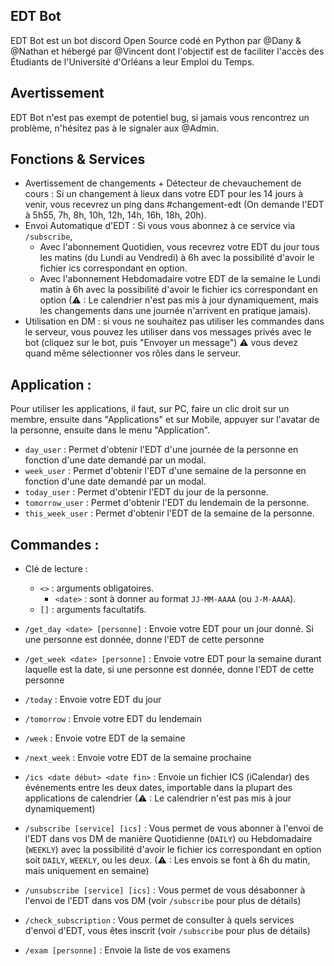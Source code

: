## EDT Bot
EDT Bot est un bot discord Open Source codé en Python par @Dany & @Nathan et hébergé par @Vincent dont l'objectif est de faciliter l'accès des Étudiants de l'Université d'Orléans a leur Emploi du Temps.

## Avertissement
EDT Bot n'est pas exempt de potentiel bug, si jamais vous rencontrez un problème, n'hésitez pas à le signaler aux @Admin.

## Fonctions & Services
- Avertissement de changements + Détecteur de chevauchement de cours : Si un changement à lieux dans votre EDT pour les 14 jours à venir, vous recevrez un ping dans #changement-edt (On demande l'EDT à 5h55, 7h, 8h, 10h, 12h, 14h, 16h, 18h, 20h).
- Envoi Automatique d'EDT : Si vous vous abonnez à ce service via `/subscribe`,
  - Avec l'abonnement Quotidien, vous recevrez votre EDT du jour tous les matins (du Lundi au Vendredi) à 6h avec la possibilité d'avoir le fichier ics correspondant en option.
  - Avec l'abonnement Hebdomadaire votre EDT de la semaine le Lundi matin à 6h avec la possibilité d'avoir le fichier ics correspondant en option (⚠ : Le calendrier n'est pas mis à jour dynamiquement, mais les changements dans une journée n'arrivent en pratique jamais).
- Utilisation en DM : si vous ne souhaitez pas utiliser les commandes dans le serveur, vous pouvez les utiliser dans vos messages privés avec le bot (cliquez sur le bot, puis "Envoyer un message") ⚠ vous devez quand même sélectionner vos rôles dans le serveur.

## Application :
Pour utiliser les applications, il faut, sur PC, faire un clic droit sur un membre, ensuite dans "Applications" et sur Mobile, appuyer sur l'avatar de la personne, ensuite dans le menu "Application".

- `day_user` : Permet d'obtenir l'EDT d'une journée de la personne en fonction d'une date demandé par un modal.
- `week_user` : Permet d'obtenir l'EDT d'une semaine de la personne en fonction d'une date demandé par un modal.
- `today_user` : Permet d'obtenir l'EDT du jour de la personne.
- `tomorrow_user` : Permet d'obtenir l'EDT du lendemain de la personne.
- `this_week_user` : Permet d'obtenir l'EDT de la semaine de la personne.

## Commandes :
- Clé de lecture :
    - `<>` : arguments obligatoires.
        - `<date>` : sont à donner au format `JJ-MM-AAAA` (ou `J-M-AAAA`).
    - `[]` : arguments facultatifs.

- `/get_day <date> [personne]` : Envoie votre EDT pour un jour donné. Si une personne est donnée, donne l'EDT de cette personne
- `/get_week <date> [personne]` : Envoie votre EDT pour la semaine durant laquelle est la date, si une personne est donnée, donne l'EDT de cette personne
- `/today` : Envoie votre EDT du jour
- `/tomorrow` : Envoie votre EDT du lendemain
- `/week` : Envoie votre EDT de la semaine
- `/next_week` : Envoie votre EDT de la semaine prochaine
- `/ics <date début> <date fin>` : Envoie un fichier ICS (iCalendar) des événements entre les deux dates, importable dans la plupart des applications de calendrier (⚠ : Le calendrier n'est pas mis à jour dynamiquement)
- `/subscribe [service] [ics]` : Vous permet de vous abonner à l'envoi de l'EDT dans vos DM de manière Quotidienne (`DAILY`) ou Hebdomadaire (`WEEKLY`) avec la possibilité d'avoir le fichier ics correspondant en option soit `DAILY`, `WEEKLY`, ou les deux. (⚠ : Les envois se font à 6h du matin, mais uniquement en semaine)
- `/unsubscribe [service] [ics]` : Vous permet de vous désabonner à l'envoi de l'EDT dans vos DM (voir `/subscribe` pour plus de détails)
- `/check_subscription` : Vous permet de consulter à quels services d'envoi d'EDT, vous êtes inscrit (voir `/subscribe` pour plus de détails)
- `/exam [personne]` : Envoie la liste de vos examens 